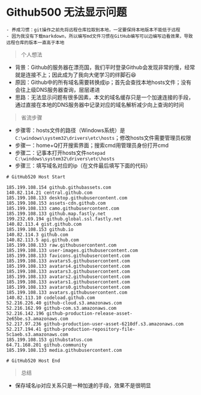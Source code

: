 # Github500 无法显示问题
```
- 养成习惯：git操作之前先将远程仓库拉取到本地，一定要保持本地版本不能低于远程
- 因为我没有下载markdown，所以编写md文件习惯在GitHub编写可以边编写边看效果，导致远程仓库的版本一直高于本地
```
> 个人想法
- 背景：Github的服务器在漂亮国，我们平时登录Github会发现非常的慢，经常就是连接不上；因此成为了我向大佬学习的绊脚石&#x1f606;
- 原因：Github中的所有域名需要转换成ip；首先会查找本地hosts文件；没有会往上级DNS服务器查询，层层递进
- 思路：无法显示问题有很多因素，本文的域名缓存只是一个加速连接的手段，通过直接在本地的DNS服务器中记录对应的域名解析减少向上查询的时间

> 省流步骤
- 步骤零：hosts文件的路径（Windows系统）是```C:\windows\system32\drivers\etc\hosts```；修改hosts文件需要管理员权限
- 步骤一：home+Q打开搜索界面；搜索cmd用管理员身份打开cmd
- 步骤二：记事本打开hosts文件```notepad C:\windows\system32\drivers\etc\hosts```
- 步骤三：填写域名对应的ip（在文件最后填写下面的代码）
```
# GitHub520 Host Start 

185.199.108.154 github.githubassets.com 
140.82.114.21 central.github.com 
185.199.108.133 desktop.githubusercontent.com 
185.199.108.153 assets-cdn.github.com 
185.199.108.133 camo.githubusercontent.com 
185.199.108.133 github.map.fastly.net 
199.232.69.194 github.global.ssl.fastly.net 
140.82.113.4 gist.github.com 
185.199.108.153 github.io 
140.82.114.3 github.com 
140.82.113.5 api.github.com 
185.199.108.133 raw.githubusercontent.com 
185.199.108.133 user-images.githubusercontent.com 
185.199.108.133 favicons.githubusercontent.com 
185.199.108.133 avatars5.githubusercontent.com 
185.199.108.133 avatars4.githubusercontent.com 
185.199.108.133 avatars3.githubusercontent.com 
185.199.108.133 avatars2.githubusercontent.com 
185.199.108.133 avatars1.githubusercontent.com 
185.199.108.133 avatars0.githubusercontent.com 
185.199.108.133 avatars.githubusercontent.com 
140.82.113.10 codeload.github.com 
52.216.226.40 github-cloud.s3.amazonaws.com 
52.216.162.99 github-com.s3.amazonaws.com 
52.216.142.196 github-production-release-asset-2e65be.s3.amazonaws.com 
52.217.97.236 github-production-user-asset-6210df.s3.amazonaws.com 
52.217.194.41 github-production-repository-file-5c1aeb.s3.amazonaws.com 
185.199.108.153 githubstatus.com 
64.71.168.201 github.community 
185.199.108.133 media.githubusercontent.com 

# GitHub520 Host End
```
> 总结
- 保存域名ip对应关系只是一种加速的手段，效果不是很明显
